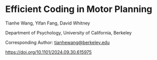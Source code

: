 # Efficient Coding in Motor Planning

Tianhe Wang, Yifan Fang, David Whitney

Department of Psychology, University of California, Berkeley

Corresponding Author: tianhewang@berkeley.edu

https://doi.org/10.1101/2024.09.30.615975
